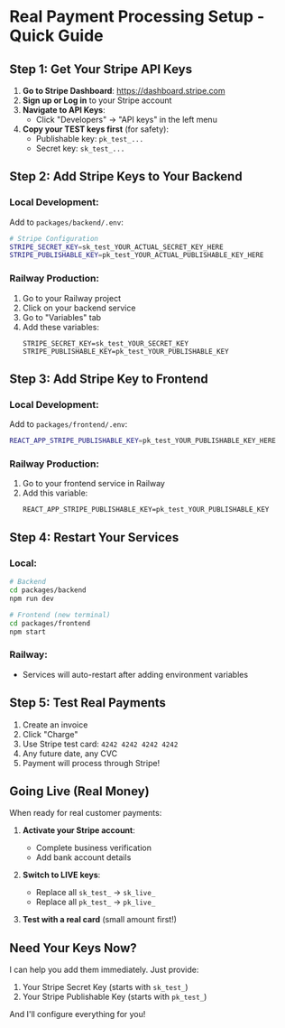 # Real Payment Processing Setup - Quick Guide

## Step 1: Get Your Stripe API Keys

1. **Go to Stripe Dashboard**: https://dashboard.stripe.com
2. **Sign up or Log in** to your Stripe account
3. **Navigate to API Keys**:
   - Click "Developers" → "API keys" in the left menu
4. **Copy your TEST keys first** (for safety):
   - Publishable key: `pk_test_...`
   - Secret key: `sk_test_...`

## Step 2: Add Stripe Keys to Your Backend

### Local Development:

Add to `packages/backend/.env`:

```bash
# Stripe Configuration
STRIPE_SECRET_KEY=sk_test_YOUR_ACTUAL_SECRET_KEY_HERE
STRIPE_PUBLISHABLE_KEY=pk_test_YOUR_ACTUAL_PUBLISHABLE_KEY_HERE
```

### Railway Production:

1. Go to your Railway project
2. Click on your backend service
3. Go to "Variables" tab
4. Add these variables:
   ```
   STRIPE_SECRET_KEY=sk_test_YOUR_SECRET_KEY
   STRIPE_PUBLISHABLE_KEY=pk_test_YOUR_PUBLISHABLE_KEY
   ```

## Step 3: Add Stripe Key to Frontend

### Local Development:

Add to `packages/frontend/.env`:

```bash
REACT_APP_STRIPE_PUBLISHABLE_KEY=pk_test_YOUR_PUBLISHABLE_KEY_HERE
```

### Railway Production:

1. Go to your frontend service in Railway
2. Add this variable:
   ```
   REACT_APP_STRIPE_PUBLISHABLE_KEY=pk_test_YOUR_PUBLISHABLE_KEY
   ```

## Step 4: Restart Your Services

### Local:

```bash
# Backend
cd packages/backend
npm run dev

# Frontend (new terminal)
cd packages/frontend
npm start
```

### Railway:

- Services will auto-restart after adding environment variables

## Step 5: Test Real Payments

1. Create an invoice
2. Click "Charge"
3. Use Stripe test card: `4242 4242 4242 4242`
4. Any future date, any CVC
5. Payment will process through Stripe!

## Going Live (Real Money)

When ready for real customer payments:

1. **Activate your Stripe account**:
   - Complete business verification
   - Add bank account details

2. **Switch to LIVE keys**:
   - Replace all `sk_test_` → `sk_live_`
   - Replace all `pk_test_` → `pk_live_`

3. **Test with a real card** (small amount first!)

## Need Your Keys Now?

I can help you add them immediately. Just provide:

1. Your Stripe Secret Key (starts with `sk_test_`)
2. Your Stripe Publishable Key (starts with `pk_test_`)

And I'll configure everything for you!
